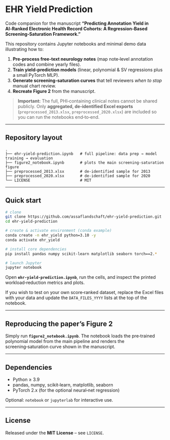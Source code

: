 # EHR Yield Prediction

Code companion for the manuscript **“Predicting Annotation Yield in AI‑Ranked Electronic Health Record Cohorts: A Regression‑Based Screening‑Saturation Framework.”**

This repository contains Jupyter notebooks and minimal demo data illustrating how to:

1. **Pre‑process free‑text neurology notes** (map note‑level annotation codes and combine yearly files).  
2. **Train yield‑prediction models** (linear, polynomial & SV regressions plus a small PyTorch MLP).  
3. **Generate screening‑saturation curves** that tell reviewers *when to stop* manual chart review.  
4. **Recreate Figure 2** from the manuscript.

> **Important:** The full, PHI‑containing clinical notes cannot be shared publicly. Only **aggregated, de‑identified Excel exports** (`preprocessed_2013.xlsx`, `preprocessed_2020.xlsx`) are included so you can run the notebooks end‑to‑end.

---

## Repository layout

```
.
├── ehr-yield-prediction.ipynb   # full pipeline: data prep → model training → evaluation
├── figure2_notebook.ipynb       # plots the main screening‑saturation figure
├── preprocessed_2013.xlsx       # de‑identified sample for 2013
├── preprocessed_2020.xlsx       # de‑identified sample for 2020
└── LICENSE                      # MIT
```

---

## Quick start

```bash
# clone
git clone https://github.com/assaflandschaft/ehr-yield-prediction.git
cd ehr-yield-prediction

# create & activate environment (conda example)
conda create -n ehr_yield python=3.10 -y
conda activate ehr_yield

# install core dependencies
pip install pandas numpy scikit-learn matplotlib seaborn torch==2.*

# launch Jupyter
jupyter notebook
```

Open **`ehr-yield-prediction.ipynb`**, run the cells, and inspect the printed workload‑reduction metrics and plots.

If you wish to test on your own score‑ranked dataset, replace the Excel files with your data and update the `DATA_FILES_YYYY` lists at the top of the notebook.

---

## Reproducing the paper’s Figure 2

Simply run **`figure2_notebook.ipynb`**. The notebook loads the pre‑trained polynomial model from the main pipeline and renders the screening‑saturation curve shown in the manuscript.

---

## Dependencies

* Python ≥ 3.9  
* pandas, numpy, scikit‑learn, matplotlib, seaborn  
* PyTorch 2.x (for the optional neural‑net regression)

Optional: `notebook` or `jupyterlab` for interactive use.

---

## License

Released under the **MIT License** – see `LICENSE`.

